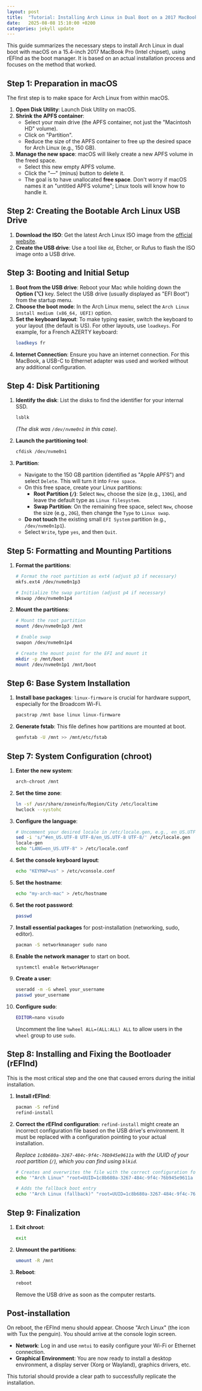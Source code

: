 ```yaml
---
layout: post
title:  "Tutorial: Installing Arch Linux in Dual Boot on a 2017 MacBook Pro"
date:   2025-08-08 15:10:00 +0200
categories: jekyll update
---
```


This guide summarizes the necessary steps to install Arch Linux in dual boot with macOS on a 15.4-inch 2017 MacBook Pro (Intel chipset), using rEFInd as the boot manager. It is based on an actual installation process and focuses on the method that worked.

## Step 1: Preparation in macOS

The first step is to make space for Arch Linux from within macOS.

1.  **Open Disk Utility**: Launch Disk Utility on macOS.
2.  **Shrink the APFS container**:
    *   Select your main drive (the APFS container, not just the "Macintosh HD" volume).
    *   Click on "Partition".
    *   Reduce the size of the APFS container to free up the desired space for Arch Linux (e.g., 150 GB).
3.  **Manage the new space**: macOS will likely create a new APFS volume in the freed space.
    *   Select this new empty APFS volume.
    *   Click the "—" (minus) button to delete it.
    *   The goal is to have unallocated **free space**. Don't worry if macOS names it an "untitled APFS volume"; Linux tools will know how to handle it.

## Step 2: Creating the Bootable Arch Linux USB Drive

1.  **Download the ISO**: Get the latest Arch Linux ISO image from the [official website](https://archlinux.org/download/).
2.  **Create the USB drive**: Use a tool like `dd`, Etcher, or Rufus to flash the ISO image onto a USB drive.

## Step 3: Booting and Initial Setup

1.  **Boot from the USB drive**: Reboot your Mac while holding down the **Option (⌥)** key. Select the USB drive (usually displayed as "EFI Boot") from the startup menu.
2.  **Choose the boot mode**: In the Arch Linux menu, select the `Arch Linux install medium (x86_64, UEFI)` option.
3.  **Set the keyboard layout**: To make typing easier, switch the keyboard to your layout (the default is US). For other layouts, use `loadkeys`. For example, for a French AZERTY keyboard:
    ```bash
    loadkeys fr
    ```
4.  **Internet Connection**: Ensure you have an internet connection. For this MacBook, a USB-C to Ethernet adapter was used and worked without any additional configuration.

## Step 4: Disk Partitioning

1.  **Identify the disk**: List the disks to find the identifier for your internal SSD.
    ```bash
    lsblk
    ```
    *(The disk was `/dev/nvme0n1` in this case)*.

2.  **Launch the partitioning tool**:
    ```bash
    cfdisk /dev/nvme0n1
    ```
3.  **Partition**:
    *   Navigate to the 150 GB partition (identified as "Apple APFS") and select `Delete`. This will turn it into `Free space`.
    *   On this free space, create your Linux partitions:
        *   **Root Partition (`/`)**: Select `New`, choose the size (e.g., `130G`), and leave the default type as `Linux filesystem`.
        *   **Swap Partition**: On the remaining free space, select `New`, choose the size (e.g., `20G`), then change the `Type` to `Linux swap`.
    *   **Do not touch** the existing small `EFI System` partition (e.g., `/dev/nvme0n1p1`).
    *   Select `Write`, type `yes`, and then `Quit`.

## Step 5: Formatting and Mounting Partitions

1.  **Format the partitions**:
    ```bash
    # Format the root partition as ext4 (adjust p3 if necessary)
    mkfs.ext4 /dev/nvme0n1p3

    # Initialize the swap partition (adjust p4 if necessary)
    mkswap /dev/nvme0n1p4
    ```
2.  **Mount the partitions**:
    ```bash
    # Mount the root partition
    mount /dev/nvme0n1p3 /mnt

    # Enable swap
    swapon /dev/nvme0n1p4

    # Create the mount point for the EFI and mount it
    mkdir -p /mnt/boot
    mount /dev/nvme0n1p1 /mnt/boot
    ```

## Step 6: Base System Installation

1.  **Install base packages**: `linux-firmware` is crucial for hardware support, especially for the Broadcom Wi-Fi.
    ```bash
    pacstrap /mnt base linux linux-firmware
    ```
2.  **Generate fstab**: This file defines how partitions are mounted at boot.
    ```bash
    genfstab -U /mnt >> /mnt/etc/fstab
    ```

## Step 7: System Configuration (chroot)

1.  **Enter the new system**:
    ```bash
    arch-chroot /mnt
    ```
2.  **Set the time zone**:
    ```bash
    ln -sf /usr/share/zoneinfo/Region/City /etc/localtime
    hwclock --systohc
    ```
3.  **Configure the language**:
    ```bash
    # Uncomment your desired locale in /etc/locale.gen, e.g., en_US.UTF-8
    sed -i 's/^#en_US.UTF-8 UTF-8/en_US.UTF-8 UTF-8/' /etc/locale.gen
    locale-gen
    echo "LANG=en_US.UTF-8" > /etc/locale.conf
    ```
4.  **Set the console keyboard layout**:
    ```bash
    echo "KEYMAP=us" > /etc/vconsole.conf
    ```
5.  **Set the hostname**:
    ```bash
    echo "my-arch-mac" > /etc/hostname
    ```
6.  **Set the root password**:
    ```bash
    passwd
    ```
7.  **Install essential packages** for post-installation (networking, sudo, editor).
    ```bash
    pacman -S networkmanager sudo nano
    ```
8.  **Enable the network manager** to start on boot.
    ```bash
    systemctl enable NetworkManager
    ```
9.  **Create a user**:
    ```bash
    useradd -m -G wheel your_username
    passwd your_username
    ```
10. **Configure sudo**:
    ```bash
    EDITOR=nano visudo
    ```
    Uncomment the line `%wheel ALL=(ALL:ALL) ALL` to allow users in the `wheel` group to use `sudo`.

## Step 8: Installing and Fixing the Bootloader (rEFInd)

This is the most critical step and the one that caused errors during the initial installation.

1.  **Install rEFInd**:
    ```bash
    pacman -S refind
    refind-install
    ```
2.  **Correct the rEFInd configuration**: `refind-install` might create an incorrect configuration file based on the USB drive's environment. It must be replaced with a configuration pointing to your actual installation.

    *Replace `1c8b680a-3267-484c-9f4c-76b945e9611a` with the UUID of your root partition (`/`), which you can find using `blkid`.*

    ```bash
    # Creates and overwrites the file with the correct configuration for the main boot entry
    echo '"Arch Linux" "root=UUID=1c8b680a-3267-484c-9f4c-76b945e9611a rw initrd=\initramfs-linux.img"' > /boot/refind_linux.conf

    # Adds the fallback boot entry
    echo '"Arch Linux (fallback)" "root=UUID=1c8b680a-3267-484c-9f4c-76b945e9611a rw initrd=\initramfs-linux-fallback.img"' >> /boot/refind_linux.conf
    ```

## Step 9: Finalization

1.  **Exit chroot**:
    ```bash
    exit
    ```
2.  **Unmount the partitions**:
    ```bash
    umount -R /mnt
    ```
3.  **Reboot**:
    ```bash
    reboot
    ```
    Remove the USB drive as soon as the computer restarts.

## Post-installation

On reboot, the rEFInd menu should appear. Choose "Arch Linux" (the icon with Tux the penguin). You should arrive at the console login screen.

*   **Network**: Log in and use `nmtui` to easily configure your Wi-Fi or Ethernet connection.
*   **Graphical Environment**: You are now ready to install a desktop environment, a display server (Xorg or Wayland), graphics drivers, etc.

This tutorial should provide a clear path to successfully replicate the installation.
